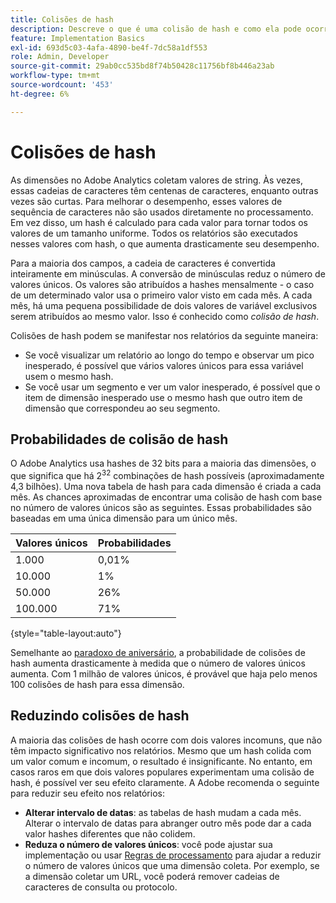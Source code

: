 ```yaml
---
title: Colisões de hash
description: Descreve o que é uma colisão de hash e como ela pode ocorrer.
feature: Implementation Basics
exl-id: 693d5c03-4afa-4890-be4f-7dc58a1df553
role: Admin, Developer
source-git-commit: 29ab0cc535bd8f74b50428c11756bf8b446a23ab
workflow-type: tm+mt
source-wordcount: '453'
ht-degree: 6%

---
```


# Colisões de hash

As dimensões no Adobe Analytics coletam valores de string. Às vezes, essas cadeias de caracteres têm centenas de caracteres, enquanto outras vezes são curtas. Para melhorar o desempenho, esses valores de sequência de caracteres não são usados diretamente no processamento. Em vez disso, um hash é calculado para cada valor para tornar todos os valores de um tamanho uniforme. Todos os relatórios são executados nesses valores com hash, o que aumenta drasticamente seu desempenho.

Para a maioria dos campos, a cadeia de caracteres é convertida inteiramente em minúsculas. A conversão de minúsculas reduz o número de valores únicos. Os valores são atribuídos a hashes mensalmente - o caso de um determinado valor usa o primeiro valor visto em cada mês. A cada mês, há uma pequena possibilidade de dois valores de variável exclusivos serem atribuídos ao mesmo valor. Isso é conhecido como *colisão de hash*.

Colisões de hash podem se manifestar nos relatórios da seguinte maneira:

* Se você visualizar um relatório ao longo do tempo e observar um pico inesperado, é possível que vários valores únicos para essa variável usem o mesmo hash.
* Se você usar um segmento e ver um valor inesperado, é possível que o item de dimensão inesperado use o mesmo hash que outro item de dimensão que correspondeu ao seu segmento.

## Probabilidades de colisão de hash

O Adobe Analytics usa hashes de 32 bits para a maioria das dimensões, o que significa que há 2<sup>32</sup> combinações de hash possíveis (aproximadamente 4,3 bilhões). Uma nova tabela de hash para cada dimensão é criada a cada mês. As chances aproximadas de encontrar uma colisão de hash com base no número de valores únicos são as seguintes. Essas probabilidades são baseadas em uma única dimensão para um único mês.

| Valores únicos | Probabilidades |
| --- | --- |
| 1.000 | 0,01% |
| 10.000 | 1% |
| 50.000 | 26% |
| 100.000 | 71% |

{style="table-layout:auto"}

Semelhante ao [paradoxo de aniversário](https://en.wikipedia.org/wiki/Birthday_problem), a probabilidade de colisões de hash aumenta drasticamente à medida que o número de valores únicos aumenta. Com 1 milhão de valores únicos, é provável que haja pelo menos 100 colisões de hash para essa dimensão.

## Reduzindo colisões de hash

A maioria das colisões de hash ocorre com dois valores incomuns, que não têm impacto significativo nos relatórios. Mesmo que um hash colida com um valor comum e incomum, o resultado é insignificante. No entanto, em casos raros em que dois valores populares experimentam uma colisão de hash, é possível ver seu efeito claramente. A Adobe recomenda o seguinte para reduzir seu efeito nos relatórios:

* **Alterar intervalo de datas**: as tabelas de hash mudam a cada mês. Alterar o intervalo de datas para abranger outro mês pode dar a cada valor hashes diferentes que não colidem.
* **Reduza o número de valores únicos**: você pode ajustar sua implementação ou usar [Regras de processamento](/help/admin/admin/c-manage-report-suites/c-edit-report-suites/general/c-processing-rules/processing-rules.md) para ajudar a reduzir o número de valores únicos que uma dimensão coleta. Por exemplo, se a dimensão coletar um URL, você poderá remover cadeias de caracteres de consulta ou protocolo.

<!-- https://wiki.corp.adobe.com/pages/viewpage.action?spaceKey=OmniArch&title=Uniques -->
